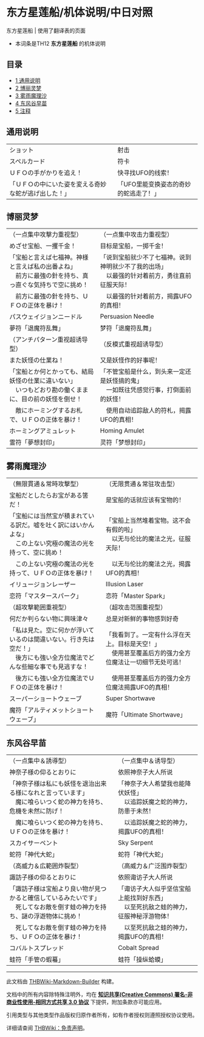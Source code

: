 # 东方星莲船/机体说明/中日对照

<!-- source html: G:\repos\THBWiki-Markdown-Builder\THBWikiMarkdown\Temp\main\1\12\ns0%3A%E4%B8%9C%E6%96%B9%E6%98%9F%E8%8E%B2%E8%88%B9%2F%E6%9C%BA%E4%BD%93%E8%AF%B4%E6%98%8E%2F%E4%B8%AD%E6%97%A5%E5%AF%B9%E7%85%A7.html -->

东方星莲船 | 使用了翻译表的页面

- 本词条是TH12 **东方星莲船** 的机体说明

  
  

  

## 目录

- [1 通用说明](#通用说明)
- [2 博丽灵梦](#博丽灵梦)
- [3 雾雨魔理沙](#雾雨魔理沙)
- [4 东风谷早苗](#东风谷早苗)
- [5 注释](#注释)




## 通用说明

<table><tbody><tr class="tt-content-header" id="通用说明-1" data-pos="&#91;&quot;\u901a\u7528\u8bf4\u660e&quot;,1&#93;"><td class="tt-jah" lang="ja"><div class="poem">ショット</div></td><td class="tt-zhh" lang="zh"><div class="poem">射击</div></td></tr><tr class="tt-content-header" id="通用说明-2" data-pos="&#91;&quot;\u901a\u7528\u8bf4\u660e&quot;,2&#93;"><td class="tt-jah" lang="ja"><div class="poem">スペルカード</div></td><td class="tt-zhh" lang="zh"><div class="poem">符卡</div></td></tr><tr class="tt-content-header" id="通用说明-3" data-pos="&#91;&quot;\u901a\u7528\u8bf4\u660e&quot;,3&#93;"><td class="tt-jah" lang="ja"><div class="poem">ＵＦＯの手がかりを追え！</div></td><td class="tt-zhh" lang="zh"><div class="poem">快寻找UFO的线索！</div></td></tr><tr class="tt-content" id="通用说明-4" data-pos="&#91;&quot;\u901a\u7528\u8bf4\u660e&quot;,4&#93;"><td class="tt-ja" lang="ja"><div class="poem">「ＵＦＯの中にいた姿を変える奇妙な蛇が逃げ出した！」</div></td><td class="tt-zh" lang="zh"><div class="poem">「UFO里能变换姿态的奇妙的蛇逃走了！」<br></div></td></tr></tbody></table>


## 博丽灵梦

<table><tbody><tr class="tt-content" id="博丽灵梦-1" data-pos="&#91;&quot;\u535a\u4e3d\u7075\u68a6&quot;,1&#93;"><td class="tt-ja" lang="ja"><div class="poem">（一点集中攻撃力重视型）</div></td><td class="tt-zh" lang="zh"><div class="poem">（一点集中攻击力重视型）</div></td></tr><tr class="tt-content-header" id="博丽灵梦-2" data-pos="&#91;&quot;\u535a\u4e3d\u7075\u68a6&quot;,2&#93;"><td class="tt-jah" lang="ja"><div class="poem">めざせ宝船、一攫千金！</div></td><td class="tt-zhh" lang="zh"><div class="poem">目标是宝船，一掷千金！</div></td></tr><tr class="tt-content" id="博丽灵梦-3" data-pos="&#91;&quot;\u535a\u4e3d\u7075\u68a6&quot;,3&#93;"><td class="tt-ja" lang="ja"><div class="poem">「宝船と言えば七福神。神様と言えば私の出番よね」<br>　前方に最強の針を持ち、真っ直ぐな気持ちで空に挑め！</div></td><td class="tt-zh" lang="zh"><div class="poem">「说到宝船就少不了七福神。说到神明就少不了我的出场」<br>　以最强的针对着前方，勇往直前征服天际！</div></td></tr><tr class="tt-content" id="博丽灵梦-4" data-pos="&#91;&quot;\u535a\u4e3d\u7075\u68a6&quot;,4&#93;"><td class="tt-ja" lang="ja"><div class="poem">　前方に最強の針を持ち、ＵＦＯの正体を暴け！</div></td><td class="tt-zh" lang="zh"><div class="poem">　以最强的针对着前方，揭露UFO的真相！</div></td></tr><tr class="tt-content" id="博丽灵梦-5" data-pos="&#91;&quot;\u535a\u4e3d\u7075\u68a6&quot;,5&#93;"><td class="tt-ja" lang="ja"><div class="poem">パスウェイジョンニードル</div></td><td class="tt-zh" lang="zh"><div class="poem">Persuasion Needle</div></td></tr><tr class="tt-content" id="博丽灵梦-6" data-pos="&#91;&quot;\u535a\u4e3d\u7075\u68a6&quot;,6&#93;"><td class="tt-ja" lang="ja"><div class="poem">夢符「退魔符乱舞」</div></td><td class="tt-zh" lang="zh"><div class="poem">梦符「退魔符乱舞」</div></td></tr><tr class="tt-content" id="博丽灵梦-7" data-pos="&#91;&quot;\u535a\u4e3d\u7075\u68a6&quot;,7&#93;"><td class="tt-ja" lang="ja"><div class="poem">（アンチパターン重视超诱导型）</div></td><td class="tt-zh" lang="zh"><div class="poem">（反模式重视超诱导型）</div></td></tr><tr class="tt-content-header" id="博丽灵梦-8" data-pos="&#91;&quot;\u535a\u4e3d\u7075\u68a6&quot;,8&#93;"><td class="tt-jah" lang="ja"><div class="poem">また妖怪の仕業ね！</div></td><td class="tt-zhh" lang="zh"><div class="poem">又是妖怪作的好事呢！</div></td></tr><tr class="tt-content" id="博丽灵梦-9" data-pos="&#91;&quot;\u535a\u4e3d\u7075\u68a6&quot;,9&#93;"><td class="tt-ja" lang="ja"><div class="poem">「宝船とか何とかっても、結局妖怪の仕業に違いない」<br>　いつもどおり勘の働くままに、目の前の妖怪を倒せ！</div></td><td class="tt-zh" lang="zh"><div class="poem">「不管宝船是什么，到头来一定还是妖怪搞的鬼」<br>　一如既往凭感觉行事，打倒面前的妖怪！</div></td></tr><tr class="tt-content" id="博丽灵梦-10" data-pos="&#91;&quot;\u535a\u4e3d\u7075\u68a6&quot;,10&#93;"><td class="tt-ja" lang="ja"><div class="poem">　敵にホーミングするお札で、ＵＦＯの正体を暴け！</div></td><td class="tt-zh" lang="zh"><div class="poem">　使用自动追踪敌人的符札，揭露UFO的真相！</div></td></tr><tr class="tt-content" id="博丽灵梦-11" data-pos="&#91;&quot;\u535a\u4e3d\u7075\u68a6&quot;,11&#93;"><td class="tt-ja" lang="ja"><div class="poem">ホーミングアミュレット</div></td><td class="tt-zh" lang="zh"><div class="poem">Homing Amulet</div></td></tr><tr class="tt-content" id="博丽灵梦-12" data-pos="&#91;&quot;\u535a\u4e3d\u7075\u68a6&quot;,12&#93;"><td class="tt-ja" lang="ja"><div class="poem">霊符「夢想封印」</div></td><td class="tt-zh" lang="zh"><div class="poem">灵符「梦想封印」<br></div></td></tr></tbody></table>


## 雾雨魔理沙

<table><tbody><tr class="tt-content" id="雾雨魔理沙-1" data-pos="&#91;&quot;\u96fe\u96e8\u9b54\u7406\u6c99&quot;,1&#93;"><td class="tt-ja" lang="ja"><div class="poem">（無限貫通＆常時攻撃型）</div></td><td class="tt-zh" lang="zh"><div class="poem">（无限贯通＆常驻攻击型）</div></td></tr><tr class="tt-content-header" id="雾雨魔理沙-2" data-pos="&#91;&quot;\u96fe\u96e8\u9b54\u7406\u6c99&quot;,2&#93;"><td class="tt-jah" lang="ja"><div class="poem">宝船だとしたらお宝がある筈だ！</div></td><td class="tt-zhh" lang="zh"><div class="poem">是宝船的话就应该有宝物的！</div></td></tr><tr class="tt-content" id="雾雨魔理沙-3" data-pos="&#91;&quot;\u96fe\u96e8\u9b54\u7406\u6c99&quot;,3&#93;"><td class="tt-ja" lang="ja"><div class="poem">「宝船には当然宝が積まれている訳だ。嘘を吐く訳にはいかんよな」<br>　この上ない究極の魔法の光を持って、空に挑め！</div></td><td class="tt-zh" lang="zh"><div class="poem">「宝船上当然堆着宝物。这不会有假的啦」<br>　以无与伦比的魔法之光，征服天际！</div></td></tr><tr class="tt-content" id="雾雨魔理沙-4" data-pos="&#91;&quot;\u96fe\u96e8\u9b54\u7406\u6c99&quot;,4&#93;"><td class="tt-ja" lang="ja"><div class="poem">　この上ない究極の魔法の光を持って、ＵＦＯの正体を暴け！</div></td><td class="tt-zh" lang="zh"><div class="poem">　以无与伦比的魔法之光，揭露UFO的真相！</div></td></tr><tr class="tt-content" id="雾雨魔理沙-5" data-pos="&#91;&quot;\u96fe\u96e8\u9b54\u7406\u6c99&quot;,5&#93;"><td class="tt-ja" lang="ja"><div class="poem">イリュージョンレーザー</div></td><td class="tt-zh" lang="zh"><div class="poem">Illusion Laser</div></td></tr><tr class="tt-content" id="雾雨魔理沙-6" data-pos="&#91;&quot;\u96fe\u96e8\u9b54\u7406\u6c99&quot;,6&#93;"><td class="tt-ja" lang="ja"><div class="poem">恋符「マスタースパーク」</div></td><td class="tt-zh" lang="zh"><div class="poem">恋符「Master Spark」</div></td></tr><tr class="tt-content" id="雾雨魔理沙-7" data-pos="&#91;&quot;\u96fe\u96e8\u9b54\u7406\u6c99&quot;,7&#93;"><td class="tt-ja" lang="ja"><div class="poem">（超攻撃範囲重視型）</div></td><td class="tt-zh" lang="zh"><div class="poem">（超攻击范围重视型）</div></td></tr><tr class="tt-content-header" id="雾雨魔理沙-8" data-pos="&#91;&quot;\u96fe\u96e8\u9b54\u7406\u6c99&quot;,8&#93;"><td class="tt-jah" lang="ja"><div class="poem">何だか判らない物に興味津々</div></td><td class="tt-zhh" lang="zh"><div class="poem">总是对新鲜的事物感到好奇</div></td></tr><tr class="tt-content" id="雾雨魔理沙-9" data-pos="&#91;&quot;\u96fe\u96e8\u9b54\u7406\u6c99&quot;,9&#93;"><td class="tt-ja" lang="ja"><div class="poem">「私は見た。空に何かが浮いているのは間違いない。行き先は空だ！」<br>　後方にも強い全方位魔法でどんな些細な事でも見逃すな！</div></td><td class="tt-zh" lang="zh"><div class="poem">「我看到了。一定有什么浮在天上。目标是天空！」<br>　使用甚至覆盖后方的强力全方位魔法让一切细节无处可逃！</div></td></tr><tr class="tt-content" id="雾雨魔理沙-10" data-pos="&#91;&quot;\u96fe\u96e8\u9b54\u7406\u6c99&quot;,10&#93;"><td class="tt-ja" lang="ja"><div class="poem">　後方にも強い全方位魔法でＵＦＯの正体を暴け！</div></td><td class="tt-zh" lang="zh"><div class="poem">　使用甚至覆盖后方的强力全方位魔法揭露UFO的真相！</div></td></tr><tr class="tt-content" id="雾雨魔理沙-11" data-pos="&#91;&quot;\u96fe\u96e8\u9b54\u7406\u6c99&quot;,11&#93;"><td class="tt-ja" lang="ja"><div class="poem">スーパーショートウェーブ</div></td><td class="tt-zh" lang="zh"><div class="poem">Super Shortwave</div></td></tr><tr class="tt-content" id="雾雨魔理沙-12" data-pos="&#91;&quot;\u96fe\u96e8\u9b54\u7406\u6c99&quot;,12&#93;"><td class="tt-ja" lang="ja"><div class="poem">魔符「アルティメットショートウェーブ」</div></td><td class="tt-zh" lang="zh"><div class="poem">魔符「Ultimate Shortwave」<br></div></td></tr></tbody></table>


## 东风谷早苗

<table><tbody><tr class="tt-content" id="东风谷早苗-1" data-pos="&#91;&quot;\u4e1c\u98ce\u8c37\u65e9\u82d7&quot;,1&#93;"><td class="tt-ja" lang="ja"><div class="poem">（一点集中＆誘導型）</div></td><td class="tt-zh" lang="zh"><div class="poem">（一点集中＆诱导型）</div></td></tr><tr class="tt-content-header" id="东风谷早苗-2" data-pos="&#91;&quot;\u4e1c\u98ce\u8c37\u65e9\u82d7&quot;,2&#93;"><td class="tt-jah" lang="ja"><div class="poem">神奈子様の仰るとおりに</div></td><td class="tt-zhh" lang="zh"><div class="poem">依照神奈子大人所说</div></td></tr><tr class="tt-content" id="东风谷早苗-3" data-pos="&#91;&quot;\u4e1c\u98ce\u8c37\u65e9\u82d7&quot;,3&#93;"><td class="tt-ja" lang="ja"><div class="poem">「神奈子様は私にも妖怪を退治出来る様になれと言っています」<br>　魔に喰らいつく蛇の神力を持ち、危機を未然に防げ！</div></td><td class="tt-zh" lang="zh"><div class="poem">「神奈子大人希望我也能降伏妖怪」<br>　以追踪妖魔之蛇的神力，防患于未然！</div></td></tr><tr class="tt-content" id="东风谷早苗-4" data-pos="&#91;&quot;\u4e1c\u98ce\u8c37\u65e9\u82d7&quot;,4&#93;"><td class="tt-ja" lang="ja"><div class="poem">　魔に喰らいつく蛇の神力を持ち、ＵＦＯの正体を暴け！</div></td><td class="tt-zh" lang="zh"><div class="poem">　以追踪妖魔之蛇的神力，揭露UFO的真相！</div></td></tr><tr class="tt-content" id="东风谷早苗-5" data-pos="&#91;&quot;\u4e1c\u98ce\u8c37\u65e9\u82d7&quot;,5&#93;"><td class="tt-ja" lang="ja"><div class="poem">スカイサーペント</div></td><td class="tt-zh" lang="zh"><div class="poem">Sky Serpent</div></td></tr><tr class="tt-content" id="东风谷早苗-6" data-pos="&#91;&quot;\u4e1c\u98ce\u8c37\u65e9\u82d7&quot;,6&#93;"><td class="tt-ja" lang="ja"><div class="poem">蛇符「神代大蛇」</div></td><td class="tt-zh" lang="zh"><div class="poem">蛇符「神代大蛇」</div></td></tr><tr class="tt-content" id="东风谷早苗-7" data-pos="&#91;&quot;\u4e1c\u98ce\u8c37\u65e9\u82d7&quot;,7&#93;"><td class="tt-ja" lang="ja"><div class="poem">（高威力＆広範囲炸裂型）</div></td><td class="tt-zh" lang="zh"><div class="poem">（高威力＆广泛围炸裂型）</div></td></tr><tr class="tt-content-header" id="东风谷早苗-8" data-pos="&#91;&quot;\u4e1c\u98ce\u8c37\u65e9\u82d7&quot;,8&#93;"><td class="tt-jah" lang="ja"><div class="poem">諏訪子様の仰るとおりに</div></td><td class="tt-zhh" lang="zh"><div class="poem">依照诹访子大人所说</div></td></tr><tr class="tt-content" id="东风谷早苗-9" data-pos="&#91;&quot;\u4e1c\u98ce\u8c37\u65e9\u82d7&quot;,9&#93;"><td class="tt-ja" lang="ja"><div class="poem">「諏訪子様は宝船より良い物が見つかると確信しているみたいです」<br>　死してなお敵を倒す蛙の神力を持ち、謎の浮遊物体に挑め！</div></td><td class="tt-zh" lang="zh"><div class="poem">「诹访子大人似乎坚信宝船上能找到好东西」<br>　以至死抗敌之蛙的神力，征服神秘浮游物体！</div></td></tr><tr class="tt-content" id="东风谷早苗-10" data-pos="&#91;&quot;\u4e1c\u98ce\u8c37\u65e9\u82d7&quot;,10&#93;"><td class="tt-ja" lang="ja"><div class="poem">　死してなお敵を倒す蛙の神力を持ち、ＵＦＯの正体を暴け！</div></td><td class="tt-zh" lang="zh"><div class="poem">　以至死抗敌之蛙的神力，揭露UFO的真相！</div></td></tr><tr class="tt-content" id="东风谷早苗-11" data-pos="&#91;&quot;\u4e1c\u98ce\u8c37\u65e9\u82d7&quot;,11&#93;"><td class="tt-ja" lang="ja"><div class="poem">コバルトスプレッド</div></td><td class="tt-zh" lang="zh"><div class="poem">Cobalt Spread</div></td></tr><tr class="tt-content" id="东风谷早苗-12" data-pos="&#91;&quot;\u4e1c\u98ce\u8c37\u65e9\u82d7&quot;,12&#93;"><td class="tt-ja" lang="ja"><div class="poem">蛙符「手管の蝦蟇」</div></td><td class="tt-zh" lang="zh"><div class="poem">蛙符「操纵蛤蟆」<br></div></td></tr></tbody></table>



  
  

  





---

此文档由 [THBWiki-Markdown-Builder](https://github.com/Delsin-Yu/THBWiki-Markdown-Builder) 构建。

文档中的所有内容除特殊注明外，均在 [**知识共享(Creative Commons) 署名-非商业性使用-相同方式共享 3.0 协议**](https://creativecommons.org/licenses/by-sa/3.0/deed.zh-hans) 下提供，附加条款亦可能应用。

引用类型与其他类型作品版权归原作者所有，如有作者授权则遵照授权协议使用。

详细请查阅 [THBWiki：免责声明](https://thbwiki.cc/THBWiki:%E5%85%8D%E8%B4%A3%E5%A3%B0%E6%98%8E)。

